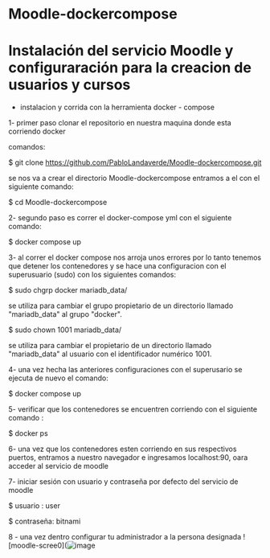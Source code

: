 # Moodle-dockercompose


# Instalación del servicio Moodle y configuraración para la creacion de usuarios y cursos 

- instalacion y corrida con la herramienta docker - compose 


1- primer paso clonar el repositorio en nuestra maquina donde esta corriendo docker 

comandos:

$ git clone https://github.com/PabloLandaverde/Moodle-dockercompose.git
 
 se nos va a crear el directorio Moodle-dockercompose entramos a el con el siguiente comando:
 
 $ cd Moodle-dockercompose
 

2- segundo paso es correr el docker-compose yml con el siguiente comando:
 
 $ docker compose up
 
 
 3- al correr el docker compose nos arroja unos errores por lo tanto tenemos que detener los contenedores y se hace una configuracion con el superusuario (sudo) con los siguientes comandos:
 
$ sudo chgrp docker mariadb_data/

se utiliza para cambiar el grupo propietario de un directorio llamado "mariadb_data" al grupo "docker".

$ sudo chown 1001 mariadb_data/

se utiliza para cambiar el propietario de un directorio llamado "mariadb_data" al usuario con el identificador numérico 1001.
 
 
 4- una vez hecha las anteriores configuraciones con el superusario se ejecuta de nuevo el comando: 
 
 $ docker compose up
 

5- verificar que los contenedores se encuentren corriendo con el siguiente comando :
 
 $ docker ps
 

6- una vez que los contenedores esten corriendo en sus respectivos puertos, entramos a nuestro navegador e ingresamos localhost:90, oara acceder al servicio de moodle 


7- iniciar sesión con usuario y contraseña por defecto del servicio de moodle
  
  $ usuario :  user
  
  $ contraseña: bitnami
  
8 - una vez dentro configurar tu administrador a la persona designada 
![moodle-scree0](![image](https://github.com/PabloLandaverde/moodle/assets/115749532/8994c7af-e96d-479c-b98e-b7d1be4ecb0d)

 
 
 
   
 







